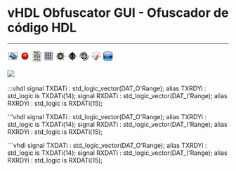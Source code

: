 # **vHDL Obfuscator GUI - Ofuscador de código HDL**
- - - 
![](toolbar.png)   

![](http://downloads.sourceforge.net/project/sbalibrary/toolbar.png?r=&ts=1432683642&use_mirror=ufpr)   

:::vhdl
signal TXDATi : std_logic_vector(DAT_O'Range);
alias  TXRDYi : std_logic is TXDATi(14);
signal RXDATi : std_logic_vector(DAT_I'Range);
alias  RXRDYi : std_logic is RXDATi(15);

'''vhdl
signal TXDATi : std_logic_vector(DAT_O'Range);
alias  TXRDYi : std_logic is TXDATi(14);
signal RXDATi : std_logic_vector(DAT_I'Range);
alias  RXRDYi : std_logic is RXDATi(15);

´´´vhdl
signal TXDATi : std_logic_vector(DAT_O'Range);
alias  TXRDYi : std_logic is TXDATi(14);
signal RXDATi : std_logic_vector(DAT_I'Range);
alias  RXRDYi : std_logic is RXDATi(15);

